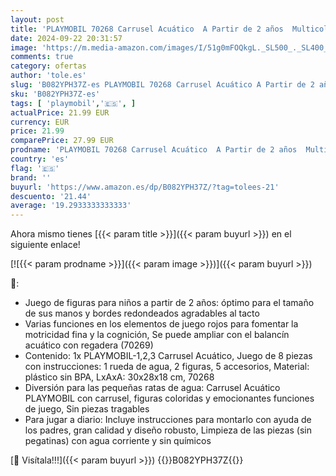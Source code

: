 ```yaml
---
layout: post
title: 'PLAYMOBIL 70268 Carrusel Acuático  A Partir de 2 años  Multicolor'
date: 2024-09-22 20:31:57
image: 'https://m.media-amazon.com/images/I/51g0mFOQkgL._SL500_._SL400_.jpg'
comments: true
category: ofertas
author: 'tole.es'
slug: 'B082YPH37Z-es PLAYMOBIL 70268 Carrusel Acuático A Partir de 2 años...'
sku: 'B082YPH37Z-es'
tags: [ 'playmobil','🇪🇸', ]
actualPrice: 21.99 EUR
currency: EUR
price: 21.99
comparePrice: 27.99 EUR
prodname: 'PLAYMOBIL 70268 Carrusel Acuático  A Partir de 2 años  Multicolor'
country: 'es'
flag: '🇪🇸'
brand: ''
buyurl: 'https://www.amazon.es/dp/B082YPH37Z/?tag=tolees-21'
descuento: '21.44'
average: '19.2933333333333'
---
```


Ahora mismo tienes [{{< param title >}}]({{< param buyurl >}}) en el siguiente enlace!

[![{{< param prodname >}}]({{< param image >}})]({{< param buyurl >}})

🔎:

- Juego de figuras para niños a partir de 2 años: óptimo para el tamaño de sus manos y bordes redondeados agradables al tacto
- Varias funciones en los elementos de juego rojos para fomentar la motricidad fina y la cognición, Se puede ampliar con el balancín acuático con regadera (70269)
- Contenido: 1x PLAYMOBIL-1,2,3 Carrusel Acuático, Juego de 8 piezas con instrucciones: 1 rueda de agua, 2 figuras, 5 accesorios, Material: plástico sin BPA, LxAxA: 30x28x18 cm, 70268
- Diversión para las pequeñas ratas de agua: Carrusel Acuático PLAYMOBIL con carrusel, figuras coloridas y emocionantes funciones de juego, Sin piezas tragables
- Para jugar a diario: Incluye instrucciones para montarlo con ayuda de los padres, gran calidad y diseño robusto, Limpieza de las piezas (sin pegatinas) con agua corriente y sin químicos

[🛒 Visítala!!!]({{< param buyurl >}})
{{<world>}}B082YPH37Z{{</world>}}
